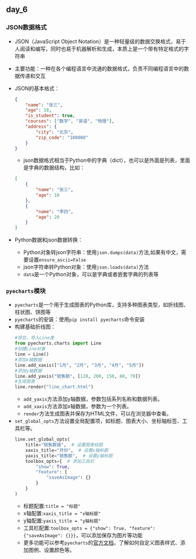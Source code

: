 ## day_6
### JSON数据格式
- JSON（JavaScript Object Notation）是一种轻量级的数据交换格式，易于人阅读和编写，同时也易于机器解析和生成，本质上是一个带有特定格式的字符串
- 主要功能：一种在各个编程语言中流通的数据格式，负责不同编程语言中的数据传递和交互
- JSON的基本格式：
    ```json
    {
        "name": "张三",
        "age": 18,
        "is_student": true,
        "courses": ["数学", "英语", "物理"],
        "address": {
            "city": "北京",
            "zip_code": "100000"
        }
    }
    ```  

    - json数据格式相当于Python中的字典（dict），也可以是外面是列表，里面是字典的数据结构，比如：
    ```json
    [
        {
            "name": "张三",
            "age": 18
        },
        {
            "name": "李四",
            "age": 20
        }
    ]
    ```
- Python数据和json数据转换：
    - Python对象转json字符串：使用`json.dumps(data)`方法,如果有中文，需要设置`ensure_ascii=False`
    - json字符串转Python对象：使用`json.loads(data)`方法
    - `data`是一个Python对象，可以是字典或者嵌套字典的列表等
### `pyecharts`模块
- `pyecharts`是一个用于生成图表的Python库，支持多种图表类型，如折线图、柱状图、饼图等
- `pyecharts`的安装：使用`pip install pyecharts`命令安装
- 构建基础折线图：
    ```python
    #导包，导入Line类
    from pyecharts.charts import Line  
    #创建Line对象
    line = Line()
    #添加x轴数据
    line.add_xaxis(["1月", "2月", "3月", "4月", "5月"])
    #添加y轴数据
    line.add_yaxis("销售额", [120, 200, 150, 80, 70])
    #生成图表
    line.render("line_chart.html")
    ```
    - `add_yaxis`方法添加y轴数据，参数包括系列名称和数据列表。
    - `add_xaxis`方法添加x轴数据，参数为一个列表。
    - `render`方法生成图表并保存为HTML文件，可以在浏览器中查看。
- `set_global_opts`方法设置全局配置项，如标题、图表大小、坐标轴标签、工具栏等。
    ```python
    line.set_global_opts(
        title="销售数据",  # 设置图表标题
        xaxis_title="月份",  # 设置x轴标题
        yaxis_title="销售额",  # 设置y轴标题
        toolbox_opts={  # 添加工具栏
            "show": True,
            "feature": {
                "saveAsImage": {}
            }
        }
    )
    ```
    - 标题配置:`title = "标题"`
    - x轴配置:`xaxis_title = "x轴标题"`
    - y轴配置:`yaxis_title = "y轴标题"`
    - 工具栏配置:`toolbox_opts = {"show": True, "feature": {"saveAsImage": {}}}`，可以添加保存为图片等功能
    - 更多功能可以参考`pyecharts`的[官方文档](https://pyecharts.org/#/zh-cn/global_options)，了解如何自定义图表样式、添加图例、设置颜色等。
